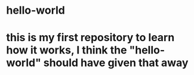 # hello-world 
# this is my first repository to learn how it works, I think the "hello-world" should have given that away
